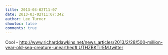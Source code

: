 ```yaml
---
title: 2013-03-02T11-07
date: 2013-03-02T11:07:34Z
author: Lee Turner
showtoc: false
comments: true
---
```


Cool - http://www.richarddawkins.net/news_articles/2013/2/28/500-million-year-old-sea-creature-unearthed#.UTHZBKTirEM.twitter

